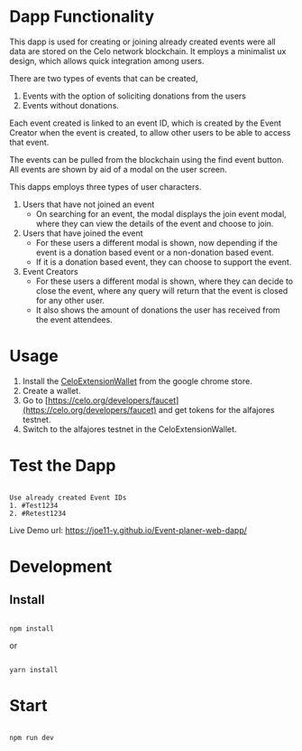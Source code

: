 # Dapp Functionality
This dapp is used for creating or joining already created events were all data are stored on the Celo network blockchain.
It employs a minimalist ux design, which allows quick integration among users.

There are two types of events that can be created, 
1. Events with the option of soliciting donations from the users
2. Events without donations.
	
Each event created is linked to an event ID, which is created by the Event Creator when the event is created, to allow other users to be able to access that event.

The events can be pulled from the blockchain using the find event button.
All events are shown by aid of a modal on the user screen.

This dapps employs three types of user characters.
1. Users that have not joined an event
	- On searching for an event, the modal displays the join event modal, where they can view the details of the event and choose to join.
2. Users that have joined the event
	- For these users a different modal is shown, now depending if the event is a donation based event or a non-donation based event.
	- If it is a donation based event, they can choose to support the event.
3. Event Creators
	- For these users a different modal is shown, where they can decide to close the event, where any query will return that the event is closed for any other user.
	- It also shows the amount of donations the user has received from the event attendees.


# Usage
1. Install the [CeloExtensionWallet](https://chrome.google.com/webstore/detail/celoextensionwallet/kkilomkmpmkbdnfelcpgckmpcaemjcdh?hl=en) from the google chrome store.
2. Create a wallet.
3. Go to [https://celo.org/developers/faucet](https://celo.org/developers/faucet) and get tokens for the alfajores testnet.
4. Switch to the alfajores testnet in the CeloExtensionWallet.



# Test the Dapp

```

Use already created Event IDs 
1. #Test1234
2. #Retest1234

```
Live Demo url: https://joe11-y.github.io/Event-planer-web-dapp/


# Development

## Install

```

npm install

```

or 

```

yarn install

```

# Start

```

npm run dev

```


